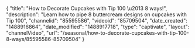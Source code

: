 {
    "title": "How to Decorate Cupcakes with Tip 100 \u2013 8 ways!",
    "description": "Learn how to pipe 8 buttercream designs on cupcakes with Tip 100",
    "channelid": "85595586",
    "videoid": "85709504",
    "date_created": "1488916864",
    "date_modified": "1488917718",
    "type": "captivate",
    "layout": "channelVideo",
    "url": "\/seasonal\/how-to-decorate-cupcakes-with-tip-100-8-ways\/85595586-85709504"
}